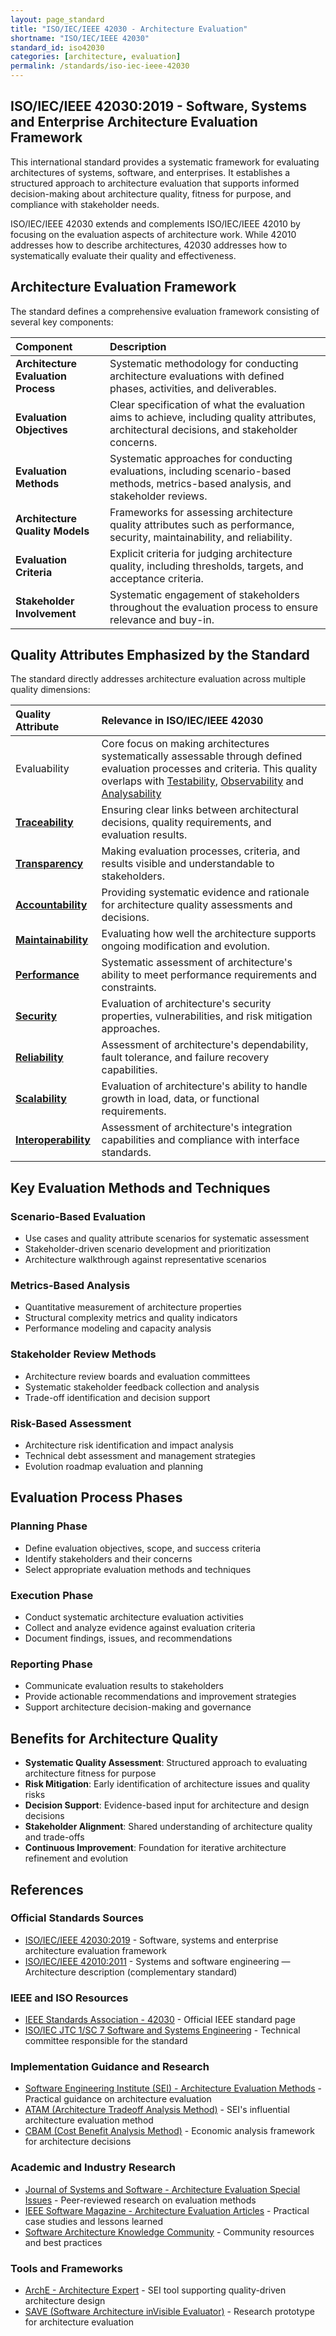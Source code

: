 ```yaml
---
layout: page_standard
title: "ISO/IEC/IEEE 42030 - Architecture Evaluation"
shortname: "ISO/IEC/IEEE 42030"
standard_id: iso42030
categories: [architecture, evaluation]
permalink: /standards/iso-iec-ieee-42030
---
```


## ISO/IEC/IEEE 42030:2019 - Software, Systems and Enterprise Architecture Evaluation Framework

This international standard provides a systematic framework for evaluating architectures of systems, software, and enterprises. It establishes a structured approach to architecture evaluation that supports informed decision-making about architecture quality, fitness for purpose, and compliance with stakeholder needs.

ISO/IEC/IEEE 42030 extends and complements ISO/IEC/IEEE 42010 by focusing on the evaluation aspects of architecture work. While 42010 addresses how to describe architectures, 42030 addresses how to systematically evaluate their quality and effectiveness.

## Architecture Evaluation Framework

The standard defines a comprehensive evaluation framework consisting of several key components:

| Component | Description |
|:--- |:--- |
| **Architecture Evaluation Process** | Systematic methodology for conducting architecture evaluations with defined phases, activities, and deliverables. |
| **Evaluation Objectives** | Clear specification of what the evaluation aims to achieve, including quality attributes, architectural decisions, and stakeholder concerns. |
| **Evaluation Methods** | Systematic approaches for conducting evaluations, including scenario-based methods, metrics-based analysis, and stakeholder reviews. |
| **Architecture Quality Models** | Frameworks for assessing architecture quality attributes such as performance, security, maintainability, and reliability. |
| **Evaluation Criteria** | Explicit criteria for judging architecture quality, including thresholds, targets, and acceptance criteria. |
| **Stakeholder Involvement** | Systematic engagement of stakeholders throughout the evaluation process to ensure relevance and buy-in. |

## Quality Attributes Emphasized by the Standard

The standard directly addresses architecture evaluation across multiple quality dimensions:

| Quality Attribute | Relevance in ISO/IEC/IEEE 42030 |
|:--- |:--- |
| Evaluability | Core focus on making architectures systematically assessable through defined evaluation processes and criteria. This quality overlaps with [Testability](/qualities/testability), [Observability](/qualities/observability) and [Analysability](/qualities/analysability) |
| **[Traceability](/qualities/traceability)** | Ensuring clear links between architectural decisions, quality requirements, and evaluation results. |
| **[Transparency](/qualities/transparency)** | Making evaluation processes, criteria, and results visible and understandable to stakeholders. |
| **[Accountability](/qualities/accountability)** | Providing systematic evidence and rationale for architecture quality assessments and decisions. |
| **[Maintainability](/qualities/maintainability)** | Evaluating how well the architecture supports ongoing modification and evolution. |
| **[Performance](/qualities/performance)** | Systematic assessment of architecture's ability to meet performance requirements and constraints. |
| **[Security](/qualities/security)** | Evaluation of architecture's security properties, vulnerabilities, and risk mitigation approaches. |
| **[Reliability](/qualities/reliability)** | Assessment of architecture's dependability, fault tolerance, and failure recovery capabilities. |
| **[Scalability](/qualities/scalability)** | Evaluation of architecture's ability to handle growth in load, data, or functional requirements. |
| **[Interoperability](/qualities/interoperability)** | Assessment of architecture's integration capabilities and compliance with interface standards. |

## Key Evaluation Methods and Techniques

### **Scenario-Based Evaluation**
- Use cases and quality attribute scenarios for systematic assessment
- Stakeholder-driven scenario development and prioritization
- Architecture walkthrough against representative scenarios

### **Metrics-Based Analysis**
- Quantitative measurement of architecture properties
- Structural complexity metrics and quality indicators  
- Performance modeling and capacity analysis

### **Stakeholder Review Methods**
- Architecture review boards and evaluation committees
- Systematic stakeholder feedback collection and analysis
- Trade-off identification and decision support

### **Risk-Based Assessment**
- Architecture risk identification and impact analysis
- Technical debt assessment and management strategies
- Evolution roadmap evaluation and planning

## Evaluation Process Phases

### **Planning Phase**
- Define evaluation objectives, scope, and success criteria
- Identify stakeholders and their concerns
- Select appropriate evaluation methods and techniques

### **Execution Phase**
- Conduct systematic architecture evaluation activities
- Collect and analyze evidence against evaluation criteria
- Document findings, issues, and recommendations

### **Reporting Phase**
- Communicate evaluation results to stakeholders
- Provide actionable recommendations and improvement strategies
- Support architecture decision-making and governance

## Benefits for Architecture Quality

- **Systematic Quality Assessment**: Structured approach to evaluating architecture fitness for purpose
- **Risk Mitigation**: Early identification of architecture issues and quality risks
- **Decision Support**: Evidence-based input for architecture and design decisions
- **Stakeholder Alignment**: Shared understanding of architecture quality and trade-offs
- **Continuous Improvement**: Foundation for iterative architecture refinement and evolution

## References

### Official Standards Sources
- [ISO/IEC/IEEE 42030:2019](https://www.iso.org/standard/68490.html) - Software, systems and enterprise architecture evaluation framework
- [ISO/IEC/IEEE 42010:2011](https://www.iso.org/standard/50508.html) - Systems and software engineering — Architecture description (complementary standard)

### IEEE and ISO Resources
- [IEEE Standards Association - 42030](https://standards.ieee.org/ieee/42030/5536/) - Official IEEE standard page
- [ISO/IEC JTC 1/SC 7 Software and Systems Engineering](https://www.iso.org/committee/45086.html) - Technical committee responsible for the standard

### Implementation Guidance and Research
- [Software Engineering Institute (SEI) - Architecture Evaluation Methods](https://www.sei.cmu.edu/architecture/tools/evaluate/) - Practical guidance on architecture evaluation
- [ATAM (Architecture Tradeoff Analysis Method)](https://resources.sei.cmu.edu/library/asset-view.cfm?assetid=5177) - SEI's influential architecture evaluation method
- [CBAM (Cost Benefit Analysis Method)](https://resources.sei.cmu.edu/library/asset-view.cfm?assetid=5240) - Economic analysis framework for architecture decisions

### Academic and Industry Research
- [Journal of Systems and Software - Architecture Evaluation Special Issues](https://www.journals.elsevier.com/journal-of-systems-and-software) - Peer-reviewed research on evaluation methods
- [IEEE Software Magazine - Architecture Evaluation Articles](https://ieeexplore.ieee.org/xpl/RecentIssue.jsp?punumber=52) - Practical case studies and lessons learned
- [Software Architecture Knowledge Community](https://www.sei.cmu.edu/architecture/) - Community resources and best practices

### Tools and Frameworks
- [ArchE - Architecture Expert](https://www.sei.cmu.edu/architecture/tools/arche/) - SEI tool supporting quality-driven architecture design
- [SAVE (Software Architecture inVisible Evaluator)](https://link.springer.com/chapter/10.1007/978-3-540-88030-1_19) - Research prototype for architecture evaluation
